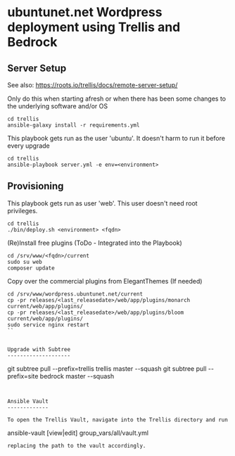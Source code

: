 ubuntunet.net Wordpress deployment using Trellis and Bedrock
============================================================

Server Setup
------------

See also: https://roots.io/trellis/docs/remote-server-setup/

Only do this when starting afresh or when there has been some changes to the underlying software and/or OS

```
cd trellis
ansible-galaxy install -r requirements.yml
```

This playbook gets run as the user 'ubuntu'. It doesn't harm to run it before every upgrade
```
cd trellis
ansible-playbook server.yml -e env=<environment>
```

Provisioning
------------

This playbook gets run as user 'web'. This user doesn't need root privileges.
```
cd trellis
./bin/deploy.sh <environment> <fqdn>
```


(Re)Install free plugins (ToDo - Integrated into the Playbook)

```
cd /srv/www/<fqdn>/current
sudo su web
composer update
```

Copy over the commercial plugins from ElegantThemes (If needed)

```
cd /srv/www/wordpress.ubuntunet.net/current
cp -pr releases/<last_releasedate>/web/app/plugins/monarch current/web/app/plugins/
cp -pr releases/<last_releasedate>/web/app/plugins/bloom current/web/app/plugins/
sudo service nginx restart
``


Upgrade with Subtree
--------------------

```
git subtree pull --prefix=trellis trellis master --squash
git subtree pull --prefix=site bedrock master --squash
```


Ansible Vault
-------------

To open the Trellis Vault, navigate into the Trellis directory and run 

```
ansible-vault [view|edit] group_vars/all/vault.yml 
```
replacing the path to the vault accordingly.
